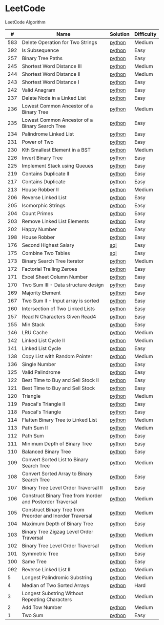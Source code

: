 # LeetCode

LeetCode Algorithm


| # | Name | Solution | Difficulty  |
| --- | --- | --- | --- |
| 583 | Delete Operation for Two Strings | [python](./python/DeleteOperationforTwoStrings/[583]minDistance.py) | Medium | 
| 392 | Is Subsequence | [python](./python/392.is-subsequence/is-subsequence.py) | Easy |
| 257 | Binary Tree Paths | [python](./pthon/257.binary-tree-paths/binary-tree-paths.py) | Easy | 
| 245 | Shortest Word Distance III | [python](./python/245.shortest-word-distance-iii/shortest-word-distance-iii.py) | Medium |
| 244 | Shortest Word Distance II | [python](./python/244.shortest-word-distance-ii/shortest-word-distance-ii.py) | Medium | 
| 243 | Shortest Word Distance I | [python](./python/243.shortest-word-distance/shortest-word-distance.py) | Easy |
| 242 | Valid Anagram | [python](./python/242.valid-anagram/valid-anagram.py) | Easy |
| 237 | Delete Node in a Linked List | [python](./python/237.delete-node-in-a-linked-list/delete-node-in-a-linked-list.py) | Easy |
| 236 | Lowest Common Ancestor of a Binary Tree | [python](./python/236.lowest-common-ancestor-of-a-binary-tree/lowest-common-ancestor-of-a-binary-tree.py) | Medium |
| 235 | Lowest Common Ancestor of a Binary Search Tree | [python](./python/235.lowest-common-ancestor-of-a-binary-search-tree/lowest-common-ancestor-of-a-binary-search-tree.py) | Easy |
| 234 | Palindrome Linked List | [python](./python/234.palindrome-linked-list/palindrome-linked-list.py) | Easy |
| 231 | Power of Two | [python](./python/231.power-of-two/power-of-two.py) | Easy |
| 230 | Kth Smallest Element in a BST | [python](./python/230.kth-smallest-element-in-a-bst/kth-smallest-element-in-a-bst.py) | Medium |
| 226 | Invert Binary Tree | [python](./python/invert-binary-tree/invert-binary-tree.py) | Easy |
| 225 | Implement Stack using Queues | [python](./python/225.implement-stack-using-queues/implement-stack-using-queues.py) | Easy |
| 219 | Contains Duplicate II| [python](./python/219.contains-duplicate-ii/contains-duplicate-ii.py) | Easy |
| 217 | Contains Duplicate | [python](./python/217.contains-duplicate/contains-duplicate.py) | Easy |
| 213 | House Robber II | [python](./python/213.house-robber-ii/house-robber-ii.py) | Medium |
| 206 | Reverse Linked List| [python](./python/206.reverse-linked-list/reverse-linked-list.py) | Easy |
| 205 | Isomorphic Strings | [python](./python/205.isomorphic-strings/isomorphic-strings.py) | Easy |
| 204 | Count Primes | [python](./python/204.count-primes/count-primes.py) | Easy |
| 203 | Remove Linked List Elements | [python](./python/203.remove-linked-list-elements/remove-linked-list-elements.py) | Easy |
| 202 | Happy Number | [python](./python/202.happy-number/happy-number.py) | Easy |
| 198 | House Robber  | [python](./python/198.house-robber/house-robber.py) | Easy |
| 176 | Second Highest Salary | [sql](./sql/176.second-highest-salary/second-highest-salary.sql) | Easy |
| 175 | Combine Two Tables | [sql](./sql/175.combine-two-tables/combine-two-tables.sql) | Easy |
| 173 | Binary Search Tree Iterator | [python](./python173.binary-search-tree-iterator/binary-search-tree-iterator.py) | Medium |
| 172 | Factorial Trailing Zeroes | [python](./python/172.factorial-trailing-zeroes/factorial-trailing-zeroes.py) | Easy |
| 171 | Excel Sheet Column Number | [python](./python/171.excel-sheet-column-number/excel-sheet-column-number.py) | Easy |
| 170 | Two Sum III - Data structure design | [python](./python/170.two-sum-iii-data-structure-design/two-sum-iii-data-structure-design.py) | Easy |
| 169 | Majority Element | [python](./169.majority-element/majority-element.py) | Easy |
| 167 | Two Sum II - Input array is sorted | [python](./167.two-sum-ii-input-array-is-sorted/two-sum-ii-input-array-is-sorted.py) | Easy |
| 160 | Intersection of Two Linked Lists | [python](./160.intersection-of-two-linked-lists/intersection-of-two-linked-lists.py) | Easy |
| 157 | Read N Characters Given Read4 | [python](./python/157.read-n-characters-given-read4/read-n-characters-given-read4.py) | Easy |
| 155 | Min Stack | [python](./python/155.min-stack/min-stack.py) | Easy |
| 146 | LRU Cache | [python](./python/146.lru-cache/lru-cache.py) | Medium |
| 142 | Linked List Cycle II | [python](./python/LinkedListCycleII/[142]detectCycle.py) | Medium |
| 141 | Linked List Cycle | [python](./python/LinkedListCycle/[141]hasCycle.py) | Easy |
| 138 | Copy List with Random Pointer | [python](./python/138.copy-list-with-random-pointer/copy-list-with-random-pointer.py) | Medium |
| 136 | Single Number | [python](./python/SingleNumber/[136]singleNumber.py) | Easy |
| 125 | Valid Palindrome | [python](./python/ValidPalindrome/[125]isPalindrome.py) | Easy |
| 122 | Best Time to Buy and Sell Stock II | [python](./python/BestTimetoBuyandSellStockII/[122]maxProfit.py) | Easy |
| 121 | Best Time to Buy and Sell Stock | [python](./python/BestTimetoBuyandSellStock/[121]maxProfit.py) | Easy |
| 120 | Triangle | [python](./python/Triangle/[120]minimumTotal.py) | Medium |
| 119 | Pascal's Triangle II | [python](./python/Pascal'sTriangleII/[119]getRow.py) | Easy |
| 118 | Pascal's Triangle | [python](./python/Pascal'sTriangle/[118]generate.py) | Easy |
| 114 | Flatten Binary Tree to Linked List | [python](./python/FlattenBinaryTreetoLinkedList/[114]flatten.py) | Medium |
| 113 | Path Sum II | [python](./python/PathSumII/[113]pathSum.py) | Medium |
| 112 | Path Sum | [python](./python/PathSum/[112]hasPathSum.py) | Easy |
| 111 | Minimum Depth of Binary Tree | [python](./python/MinimumDepthofBinaryTree/[111]minDepth.py) | Easy |
| 110 | Balanced Binary Tree | [python](./python/BalancedBinaryTree/[110]isBalanced.py) | Easy |
| 109 | Convert Sorted List to Binary Search Tree | [python](./python/ConvertSortedListtoBinarySearchTree/[109]sortedListToBST.py) | Medium |
| 108 | Convert Sorted Array to Binary Search Tree | [python](./python/ConvertSortedArraytoBinarySearchTree/[108]sortedArrayToBST.py) | Easy |
| 107 | Binary Tree Level Order Traversal II | [python](./python/BinaryTreeLevelOrderTraversalII/[107]levelOrderBottom.py) | Easy |
| 106 | Construct Binary Tree from Inorder and Postorder Traversal | [python](./python/ConstructBinaryTreefromInorderandPostorderTraversal/buildTree.py) | Medium |
| 105 | Construct Binary Tree from Preorder and Inorder Traversal | [python](./python/ConstructBinaryTreefromPreorderandInorderTraversal/buildTree.py) | Medium |
| 104 | Maximum Depth of Binary Tree | [python](./python/MaximumDepthofBinaryTree/[104]MaxDepth.py) | Easy |
| 103 | Binary Tree Zigzag Level Order Traversal | [python](./python/BinaryTreeZigzagLevelOrderTraversal/) | Medium |
| 102 | Binary Tree Level Order Traversal | [python](./python/BinaryTreeLevelOrderTraversal/[102]level%20order.py) | Medium | 
| 101 | Symmetric Tree | [python](./python/SymmetricTree/[101]symmetric%20tree.py) | Easy  | 
| 100 | Same Tree | [python](./python/SameTree/[100]Same%20Tree.py) | Easy | 
| 092 | Reverse Linked List II | [python](./python/092.reverse-linked-list-ii/reverse-linked-list-ii.py) | Medium |
| 5 | Longest Palindromic Substring | [python](./python/LongestPalindromicSubstring/[5]Longest%20Palindromic%20Substring.py) | Medium | 
| 4 | Median of Two Sorted Arrays | [python](./python/MedianofTwoSortedArrays/[4]Median%20of%20Two%20Sorted%20Arrays.py) | Hard | 
| 3 | Longest Substring Without Repeating Characters | [python](./python/[3]LonSubStrWithoutRepeatChar/[3]Longest%20Substring%20Without%20Repeating%20Characters.py) | Medium |
| 2 | Add Tow Number| [python](./python/AddTwoNumber/[2]Add%20Two%20Numbers.py) | Medium |
| 1 | Two Sum | [python](./python/TwoSum/[1]Two%20Sum.py) | Easy |